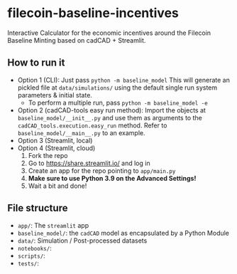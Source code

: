 # filecoin-baseline-incentives
Interactive Calculator for the economic incentives around the Filecoin Baseline Minting based on cadCAD + Streamlit.

## How to run it

- Option 1 (CLI): Just pass `python -m baseline_model`
This will generate an pickled file at `data/simulations/` using the default single run
system parameters & initial state.
    - To perform a multiple run, pass `python -m baseline_model -e`
- Option 2 (cadCAD-tools easy run method): Import the objects at `baseline_model/__init__.py`
and use them as arguments to the `cadCAD_tools.execution.easy_run` method. Refer to `baseline_model/__main__.py` to an example.
- Option 3 (Streamlit, local)
- Option 4 (Streamlit, cloud)
    1. Fork the repo
    2. Go to https://share.streamlit.io/ and log in
    3. Create an app for the repo pointing to `app/main.py`
    4. **Make sure to use Python 3.9 on the Advanced Settings!**
    5. Wait a bit and done!
## File structure

- `app/`: The `streamlit` app
- `baseline_model/`: the `cadCAD` model as encapsulated by a Python Module
- `data/`: Simulation / Post-processed datasets
- `notebooks/`: 
- `scripts/`: 
- `tests/`: 
